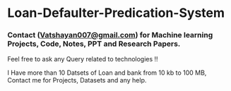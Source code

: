 # Loan-Defaulter-Predication-System


  
 ### Contact (Vatshayan007@gmail.com) for Machine learning Projects, Code, Notes, PPT and Research Papers.
 
 Feel free to ask any Query related to technologies !!
 
 I Have more than 10 Datsets of Loan and bank from 10 kb to 100 MB, Contact me for Projects, Datasets and any help.

